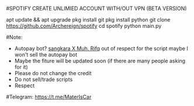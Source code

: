 #SPOTIFY CREATE UNLIMIED ACCOUNT WITH/OUT VPN (BETA VERSION)

apt update && apt upgrade
pkg install git
pkg install python
git clone https://github.com/Archereign/spotify
cd spotify
python main.py

#Note:

- Autopay bot? [sangkara X Muh. Rifq](https://github.com/agathasangkara/Spotify-Auto-Premium) out of respect for the script maybe I won't sell the autopay bot
- Maybe the fiture will be updated soon (if there are many people asking for it)
- Please do not change the credit
- Do not sell/trade scripts
- Respect

#Telegram: https://t.me/MaterIsCar
